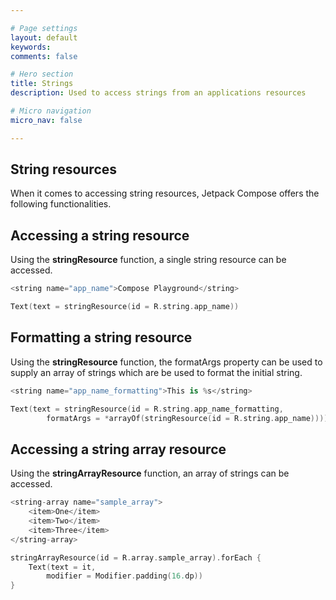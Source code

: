 ```yaml
---

# Page settings
layout: default
keywords:
comments: false

# Hero section
title: Strings
description: Used to access strings from an applications resources

# Micro navigation
micro_nav: false

---
```


## String resources

When it comes to accessing string resources, Jetpack Compose offers the following functionalities.

## Accessing a string resource

Using the **stringResource** function, a single string resource can be accessed.

```kotlin
<string name="app_name">Compose Playground</string>

Text(text = stringResource(id = R.string.app_name))
```

## Formatting a string resource

Using the  **stringResource** function, the formatArgs property can be used to supply an array of strings which are be used to format the initial string.

```kotlin
<string name="app_name_formatting">This is %s</string>

Text(text = stringResource(id = R.string.app_name_formatting,
        formatArgs = *arrayOf(stringResource(id = R.string.app_name))))
```

## Accessing a string array resource

Using the **stringArrayResource** function, an array of strings can be accessed.

```kotlin
<string-array name="sample_array">
    <item>One</item>
    <item>Two</item>
    <item>Three</item>
</string-array>

stringArrayResource(id = R.array.sample_array).forEach {
    Text(text = it,
        modifier = Modifier.padding(16.dp))
}
```
